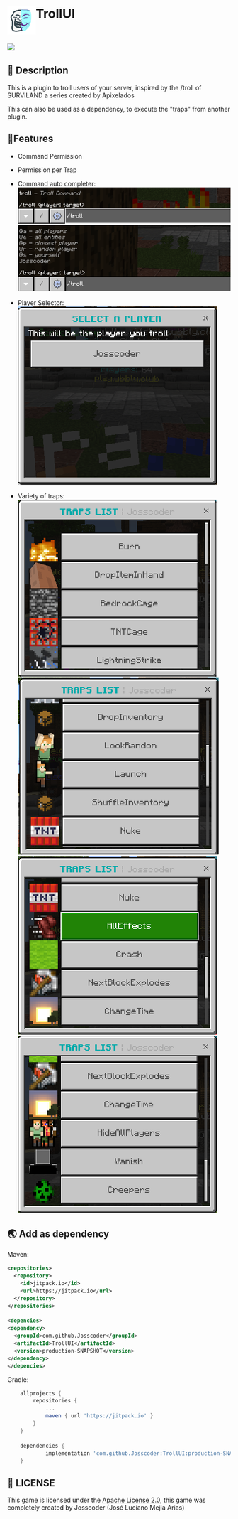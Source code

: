 <h1>TrollUI<img src="https://github.com/Josscoder/TrollUI/blob/production/brand/logo.png" height="64" width="64" align="left" alt=""></h1><br> 

[![](https://jitpack.io/v/Josscoder/TrollUI.svg)](https://jitpack.io/#Josscoder/TrollUI)

## 📙 Description
This is a plugin to troll users of your server, inspired by the /troll of SURVILAND a series created by Apixelados

This can also be used as a dependency, to execute the "traps" from another plugin.

## 🚩Features

- Command Permission
- Permission per Trap
- Command auto completer:
![](https://github.com/Josscoder/TrollUI/blob/production/brand/Screenshot_1.png)
![](https://github.com/Josscoder/TrollUI/blob/production/brand/Screenshot_2.png)

- Player Selector:
![](https://github.com/Josscoder/TrollUI/blob/production/brand/Screenshot_7.png)

- Variety of traps:
  ![](https://github.com/Josscoder/TrollUI/blob/production/brand/Screenshot_3.png)
  ![](https://github.com/Josscoder/TrollUI/blob/production/brand/Screenshot_4.png)
  ![](https://github.com/Josscoder/TrollUI/blob/production/brand/Screenshot_5.png)
  ![](https://github.com/Josscoder/TrollUI/blob/production/brand/Screenshot_6.png)


## 🌏 Add as dependency
Maven:

```xml
<repositories>
  <repository>
    <id>jitpack.io</id>
    <url>https://jitpack.io</url>
  </repository>
</repositories>

<depencies>
<dependency>
  <groupId>com.github.Josscoder</groupId>
  <artifactId>TrollUI</artifactId>
  <version>production-SNAPSHOT</version>
</dependency>
</depencies>
```

Gradle:

```gradle
	allprojects {
		repositories {
			...
			maven { url 'https://jitpack.io' }
		}
	}
	
	dependencies {
	        implementation 'com.github.Josscoder:TrollUI:production-SNAPSHOT'
	}
```

## 📜 LICENSE

This game is licensed under the [Apache License 2.0](https://github.com/Josscoder/TrollUI/blob/production/LICENSE), this game was completely created by Josscoder (José Luciano Mejia Arias)